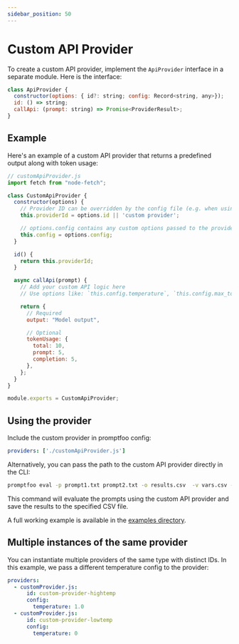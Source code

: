 ```yaml
---
sidebar_position: 50
---
```


# Custom API Provider

To create a custom API provider, implement the `ApiProvider` interface in a separate module. Here is the interface:

```javascript
class ApiProvider {
  constructor(options: { id?: string; config: Record<string, any>});
  id: () => string;
  callApi: (prompt: string) => Promise<ProviderResult>;
}
```

## Example

Here's an example of a custom API provider that returns a predefined output along with token usage:

```javascript
// customApiProvider.js
import fetch from "node-fetch";

class CustomApiProvider {
  constructor(options) {
    // Provider ID can be overridden by the config file (e.g. when using multiple of the same provider)
    this.providerId = options.id || 'custom provider';

    // options.config contains any custom options passed to the provider
    this.config = options.config;
  }

  id() {
    return this.providerId;
  }

  async callApi(prompt) {
    // Add your custom API logic here
    // Use options like: `this.config.temperature`, `this.config.max_tokens`, etc.

    return {
      // Required
      output: "Model output",

      // Optional
      tokenUsage: {
        total: 10,
        prompt: 5,
        completion: 5,
      },
    };
  }
}

module.exports = CustomApiProvider;
```

## Using the provider

Include the custom provider in promptfoo config:

```yaml
providers: ['./customApiProvider.js']
```

Alternatively, you can pass the path to the custom API provider directly in the CLI:

```bash
promptfoo eval -p prompt1.txt prompt2.txt -o results.csv  -v vars.csv -r ./customApiProvider.js
```

This command will evaluate the prompts using the custom API provider and save the results to the specified CSV file.

A full working example is available in the [examples directory](https://github.com/promptfoo/promptfoo/tree/main/examples/custom-provider).

## Multiple instances of the same provider

You can instantiate multiple providers of the same type with distinct IDs. In this example, we pass a different temperature config to the provider:

```yaml
providers:
  - customProvider.js:
      id: custom-provider-hightemp
      config:
        temperature: 1.0
  - customProvider.js:
      id: custom-provider-lowtemp
      config:
        temperature: 0
```
